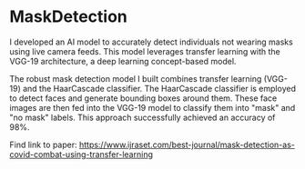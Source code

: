 # MaskDetection

I developed an AI model to accurately detect individuals not wearing masks using live camera feeds. This model leverages transfer learning with the VGG-19 architecture, a deep learning concept-based model.

The robust mask detection model I built combines transfer learning (VGG-19) and the HaarCascade classifier. The HaarCascade classifier is employed to detect faces and generate bounding boxes around them. These face images are then fed into the VGG-19 model to classify them into "mask" and "no mask" labels. This approach successfully achieved an accuracy of 98%.

Find link to paper: https://www.ijraset.com/best-journal/mask-detection-as-covid-combat-using-transfer-learning

